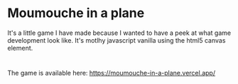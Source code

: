# Moumouche in a plane
It's a little game I have made because I wanted to have a peek at what game development look like. It's motlhy javascript vanilla using the html5 canvas element.
#
The game is available here: <https://moumouche-in-a-plane.vercel.app/>
